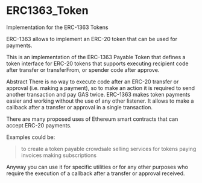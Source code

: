 # ERC1363_Token
Implementation for the ERC-1363 Tokens

ERC-1363 allows to implement an ERC-20 token that can be used for payments.

This is an implementation of the ERC-1363 Payable Token that defines a token interface for ERC-20 tokens that supports executing recipient code after transfer or transferFrom, or spender code after approve.

Abstract
There is no way to execute code after an ERC-20 transfer or approval (i.e. making a payment), so to make an action it is required to send another transaction and pay GAS twice. ERC-1363 makes token payments easier and working without the use of any other listener. It allows to make a callback after a transfer or approval in a single transaction.

There are many proposed uses of Ethereum smart contracts that can accept ERC-20 payments.

Examples could be:

> to create a token payable crowdsale
> selling services for tokens
> paying invoices
> making subscriptions

Anyway you can use it for specific utilities or for any other purposes who require the execution of a callback after a transfer or approval received.
